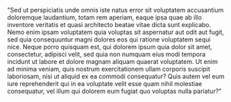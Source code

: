 "Sed ut perspiciatis unde omnis iste natus error sit voluptatem
accusantium doloremque laudantium, totam rem aperiam, 
eaque ipsa quae ab illo inventore veritatis et quasi architecto beatae 
vitae 
dicta sunt explicabo. Nemo enim ipsam voluptatem quia voluptas sit
aspernatur 
aut odit aut fugit, sed quia consequuntur magni dolores eos qui ratione 
voluptatem sequi nice. Neque porro quisquam est, qui dolorem ipsum 
quia dolor sit amet, consectetur, adipisci velit, sed quia non numquam 
eius modi tempora incidunt ut labore et dolore magnam aliquam quaerat 
voluptatem. Ut enim ad minima veniam, quis nostrum exercitationem ullam 
corporis suscipit laboriosam, nisi ut aliquid ex ea commodi 
consequatur? Quis autem vel eum iure reprehenderit qui in ea voluptate
velit esse quam nihil molestiae consequatur, vel illum qui dolorem eum 
fugiat quo voluptas nulla pariatur?"

